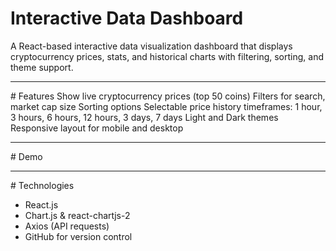# Interactive Data Dashboard
A React-based interactive data visualization dashboard that displays cryptocurrency prices, stats, and historical charts with filtering, sorting, and theme support.
<br>
<hr>
# Features
Show live cryptocurrency prices (top 50 coins)
Filters for search, market cap size
Sorting options
Selectable price history timeframes:
1 hour, 3 hours, 6 hours, 12 hours, 3 days, 7 days
Light and Dark themes
Responsive layout for mobile and desktop
<br>
<hr> 
# Demo

<br>
<hr> 
# Technologies
<ul>
<li>React.js</li>
<li>Chart.js & react-chartjs-2</li>
<li>Axios (API requests)</li>
<li>GitHub for version control</li>
</ul>
